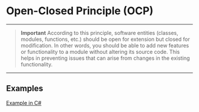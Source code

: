 # Open-Closed Principle (OCP)

---

> **Important**
> According to this principle, software entities (classes, modules, functions, etc.) should be open for extension but closed for modification. In other words, you should be able to add new features or functionality to a module without altering its source code. This helps in preventing issues that can arise from changes in the existing functionality.

---

## Examples

[Example in C#](OCPexamples/ExampleInCS.md)
